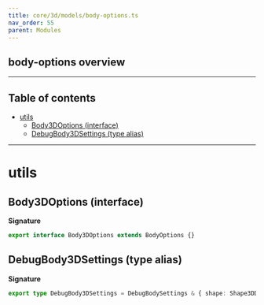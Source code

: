 ```yaml
---
title: core/3d/models/body-options.ts
nav_order: 55
parent: Modules
---
```


## body-options overview

---

<h2 class="text-delta">Table of contents</h2>

- [utils](#utils)
  - [Body3DOptions (interface)](#body3doptions-interface)
  - [DebugBody3DSettings (type alias)](#debugbody3dsettings-type-alias)

---

# utils

## Body3DOptions (interface)

**Signature**

```ts
export interface Body3DOptions extends BodyOptions {}
```

## DebugBody3DSettings (type alias)

**Signature**

```ts
export type DebugBody3DSettings = DebugBodySettings & { shape: Shape3DDescriptor }
```
